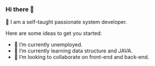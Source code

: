 ### Hi there 👋 
:sparkling_heart: I am a self-taught passionate system developer. 


Here are some ideas to get you started:

- 🔭 I’m currently unemployed.
- 🌱 I’m currently learning data structure and JAVA.
- 👯 I’m looking to collaborate on front-end and back-end.
<!---
- 🤔 I’m looking for help with ...
- 💬 Ask me about ...
- 📫 How to reach me: ...
- 😄 Pronouns: ...
- ⚡ Fun fact: ...
-->
